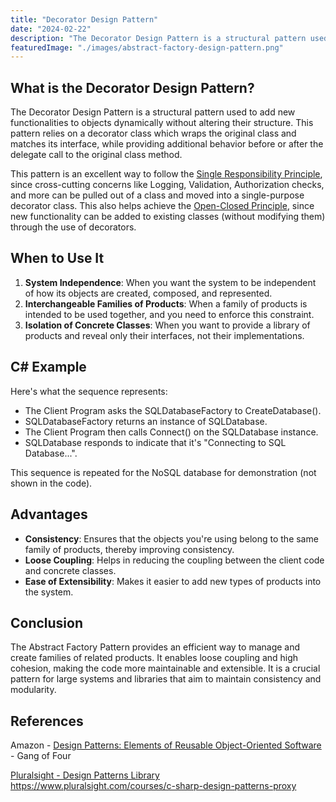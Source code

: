 ```yaml
---
title: "Decorator Design Pattern"
date: "2024-02-22"
description: "The Decorator Design Pattern is a structural pattern used to add new functionalities to objects dynamically without altering their structure. This pattern relies on a decorator class which wraps the original class and matches its interface, while providing additional behavior before or after the delegate call to the original class method."
featuredImage: "./images/abstract-factory-design-pattern.png"
---
```


## What is the Decorator Design Pattern?

The Decorator Design Pattern is a structural pattern used to add new functionalities to objects dynamically without altering their structure. This pattern relies on a decorator class which wraps the original class and matches its interface, while providing additional behavior before or after the delegate call to the original class method.

This pattern is an excellent way to follow the [Single Responsibility Principle](/principles/single-responsibility-principle), since cross-cutting concerns like Logging, Validation, Authorization checks, and more can be pulled out of a class and moved into a single-purpose decorator class. This also helps achieve the [Open-Closed Principle](/principles/open-closed-principle), since new functionality can be added to existing classes (without modifying them) through the use of decorators.

## When to Use It

1. **System Independence**: When you want the system to be independent of how its objects are created, composed, and represented.
2. **Interchangeable Families of Products**: When a family of products is intended to be used together, and you need to enforce this constraint.
3. **Isolation of Concrete Classes**: When you want to provide a library of products and reveal only their interfaces, not their implementations.

## C# Example

Here's what the sequence represents:

- The Client Program asks the SQLDatabaseFactory to CreateDatabase().
- SQLDatabaseFactory returns an instance of SQLDatabase.
- The Client Program then calls Connect() on the SQLDatabase instance.
- SQLDatabase responds to indicate that it's "Connecting to SQL Database...".

This sequence is repeated for the NoSQL database for demonstration (not shown in the code).

## Advantages

- **Consistency**: Ensures that the objects you're using belong to the same family of products, thereby improving consistency.
- **Loose Coupling**: Helps in reducing the coupling between the client code and concrete classes.
- **Ease of Extensibility**: Makes it easier to add new types of products into the system.

## Conclusion

The Abstract Factory Pattern provides an efficient way to manage and create families of related products. It enables loose coupling and high cohesion, making the code more maintainable and extensible. It is a crucial pattern for large systems and libraries that aim to maintain consistency and modularity.

## References

Amazon - [Design Patterns: Elements of Reusable Object-Oriented Software](http://amzn.to/vep3BT) - Gang of Four

[Pluralsight - Design Patterns Library](http://bit.ly/DesignPatternsLibrary)
https://www.pluralsight.com/courses/c-sharp-design-patterns-proxy